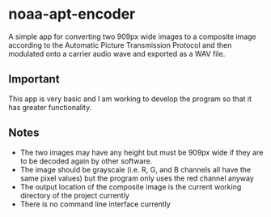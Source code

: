 # noaa-apt-encoder
A simple app for converting two 909px wide images to a composite image according to the Automatic Picture Transmission Protocol and then modulated onto a carrier audio wave and exported as a WAV file.

## Important
This app is very basic and I am working to develop the program so that it has greater functionality.

## Notes

* The two images may have any height but must be 909px wide if they are to be decoded again by other software.
* The image should be grayscale (i.e. R, G, and B channels all have the same pixel values) but the program only uses the red channel anyway
* The output location of the composite image is the current working directory of the project currently
* There is no command line interface currently

